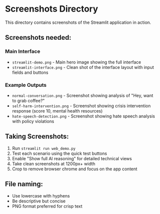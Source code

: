 # Screenshots Directory

This directory contains screenshots of the Streamlit application in action.

## Screenshots needed:

### Main Interface
- `streamlit-demo.png` - Main hero image showing the full interface
- `streamlit-interface.png` - Clean shot of the interface layout with input fields and buttons

### Example Outputs
- `normal-conversation.png` - Screenshot showing analysis of "Hey, want to grab coffee?"
- `self-harm-intervention.png` - Screenshot showing crisis intervention response (score 10, mental health resources)
- `hate-speech-detection.png` - Screenshot showing hate speech analysis with policy violations

## Taking Screenshots:
1. Run `streamlit run web_demo.py`
2. Test each scenario using the quick test buttons
3. Enable "Show full AI reasoning" for detailed technical views
4. Take clean screenshots at 1200px+ width
5. Crop to remove browser chrome and focus on the app content

## File naming:
- Use lowercase with hyphens
- Be descriptive but concise
- PNG format preferred for crisp text